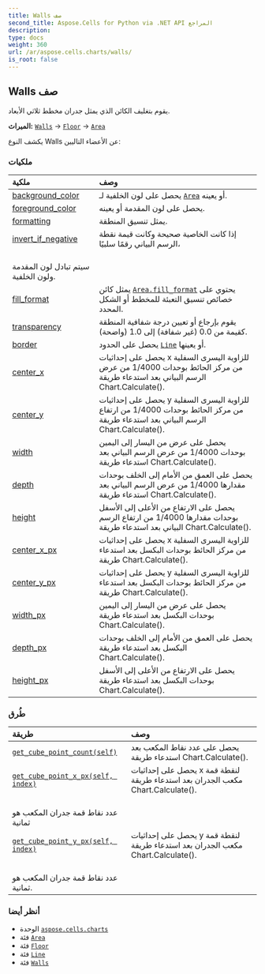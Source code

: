 ```yaml
---
title: Walls صف
second_title: Aspose.Cells for Python via .NET API المراجع
description:
type: docs
weight: 360
url: /ar/aspose.cells.charts/walls/
is_root: false
---
```

##  Walls صف
يقوم بتغليف الكائن الذي يمثل جدران مخطط ثلاثي الأبعاد.



**الميراث:** [`Walls`](/cells/python-net/aspose.cells.charts/walls) → 
[`Floor`](/cells/python-net/aspose.cells.charts/floor) → 
[`Area`](/cells/python-net/ar/aspose.cells.drawing/area)



يكشف النوع Walls عن الأعضاء التاليين:

###  ملكيات
| ملكية| وصف|
| :- | :- |
| [background_color](/cells/python-net/ar/aspose.cells.charts/walls/background_color) | يحصل على لون الخلفية لـ [`Area`](/cells/python-net/ar/aspose.cells.drawing/area) أو يعينه.|
| [foreground_color](/cells/python-net/ar/aspose.cells.charts/walls/foreground_color) | يحصل على لون المقدمة أو يعينه.|
| [formatting](/cells/python-net/ar/aspose.cells.charts/walls/formatting) | يمثل تنسيق المنطقة.|
| [invert_if_negative](/cells/python-net/ar/aspose.cells.charts/walls/invert_if_negative) | إذا كانت الخاصية صحيحة وكانت قيمة نقطة الرسم البياني رقمًا سلبيًا،<br/> سيتم تبادل لون المقدمة ولون الخلفية.|
| [fill_format](/cells/python-net/ar/aspose.cells.charts/walls/fill_format) | يمثل كائن [`Area.fill_format`](/cells/python-net/ar/aspose.cells.drawing/area#fill_format) يحتوي على خصائص تنسيق التعبئة للمخطط أو الشكل المحدد.|
| [transparency](/cells/python-net/ar/aspose.cells.charts/walls/transparency) |يقوم بإرجاع أو تعيين درجة شفافية المنطقة كقيمة من 0.0 (غير شفافة) إلى 1.0 (واضحة).|
| [border](/cells/python-net/ar/aspose.cells.charts/walls/border) | يحصل على الحدود [`Line`](/cells/python-net/ar/aspose.cells.drawing/line) أو يعينها.|
| [center_x](/cells/python-net/ar/aspose.cells.charts/walls/center_x) | يحصل على إحداثيات x للزاوية اليسرى السفلية من مركز الحائط بوحدات 1/4000 من عرض الرسم البياني بعد استدعاء طريقة Chart.Calculate().|
| [center_y](/cells/python-net/ar/aspose.cells.charts/walls/center_y) |يحصل على إحداثيات y للزاوية اليسرى السفلية من مركز الحائط بوحدات 1/4000 من ارتفاع الرسم البياني بعد استدعاء طريقة Chart.Calculate().|
| [width](/cells/python-net/ar/aspose.cells.charts/walls/width) | يحصل على عرض من اليسار إلى اليمين بوحدات 1/4000 من عرض الرسم البياني بعد استدعاء طريقة Chart.Calculate().|
| [depth](/cells/python-net/ar/aspose.cells.charts/walls/depth) | يحصل على العمق من الأمام إلى الخلف بوحدات مقدارها 1/4000 من عرض الرسم البياني بعد استدعاء طريقة Chart.Calculate().|
| [height](/cells/python-net/ar/aspose.cells.charts/walls/height) | يحصل على الارتفاع من الأعلى إلى الأسفل بوحدات مقدارها 1/4000 من ارتفاع الرسم البياني بعد استدعاء طريقة Chart.Calculate().|
| [center_x_px](/cells/python-net/ar/aspose.cells.charts/walls/center_x_px) | يحصل على إحداثيات x للزاوية اليسرى السفلية من مركز الحائط بوحدات البكسل بعد استدعاء طريقة Chart.Calculate().|
| [center_y_px](/cells/python-net/ar/aspose.cells.charts/walls/center_y_px) | يحصل على إحداثيات y للزاوية اليسرى السفلية من مركز الحائط بوحدات البكسل بعد استدعاء طريقة Chart.Calculate().|
| [width_px](/cells/python-net/ar/aspose.cells.charts/walls/width_px) | يحصل على عرض من اليسار إلى اليمين بوحدات البكسل بعد استدعاء طريقة Chart.Calculate().|
| [depth_px](/cells/python-net/ar/aspose.cells.charts/walls/depth_px) | يحصل على العمق من الأمام إلى الخلف بوحدات البكسل بعد استدعاء طريقة Chart.Calculate().|
| [height_px](/cells/python-net/ar/aspose.cells.charts/walls/height_px) |يحصل على الارتفاع من الأعلى إلى الأسفل بوحدات البكسل بعد استدعاء طريقة Chart.Calculate().|


###  طُرق
| طريقة| وصف|
| :- | :- |
| [`get_cube_point_count(self)`](/cells/python-net/ar/aspose.cells.charts/walls/get_cube_point_count/#) | يحصل على عدد نقاط المكعب بعد استدعاء طريقة Chart.Calculate().|
| [`get_cube_point_x_px(self, index)`](/cells/python-net/ar/aspose.cells.charts/walls/get_cube_point_x_px/#int) | يحصل على إحداثيات x لنقطة قمة مكعب الجدران بعد استدعاء طريقة Chart.Calculate().<br/> عدد نقاط قمة جدران المكعب هو ثمانية|
| [`get_cube_point_y_px(self, index)`](/cells/python-net/ar/aspose.cells.charts/walls/get_cube_point_y_px/#int) | يحصل على إحداثيات y لنقطة قمة مكعب الجدران بعد استدعاء طريقة Chart.Calculate().<br/> عدد نقاط قمة جدران المكعب هو ثمانية.|



###  أنظر أيضا
* الوحدة [`aspose.cells.charts`](..)
* فئة [`Area`](/cells/python-net/ar/aspose.cells.drawing/area)
* فئة [`Floor`](/cells/python-net/ar/aspose.cells.charts/floor)
* فئة [`Line`](/cells/python-net/ar/aspose.cells.drawing/line)
* فئة [`Walls`](/cells/python-net/ar/aspose.cells.charts/walls)
